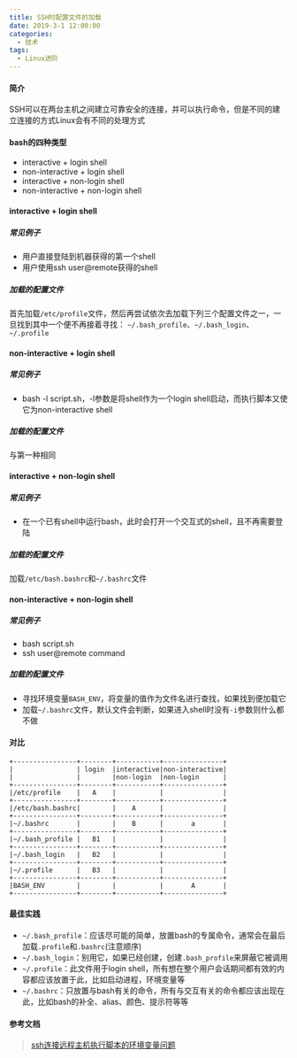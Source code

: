 ```yaml
---
title: SSH时配置文件的加载
date: 2019-3-1 12:00:00
categories: 
  - 技术
tags: 
  - Linux进阶
---
```


#### 简介
SSH可以在两台主机之间建立可靠安全的连接，并可以执行命令，但是不同的建立连接的方式Linux会有不同的处理方式

#### bash的四种类型
* interactive + login shell
* non-interactive + login shell
* interactive + non-login shell
* non-interactive + non-login shell
#### interactive + login shell
##### 常见例子
- 用户直接登陆到机器获得的第一个shell
- 用户使用ssh user@remote获得的shell
##### 加载的配置文件
首先加载`/etc/profile`文件，然后再尝试依次去加载下列三个配置文件之一，一旦找到其中一个便不再接着寻找：
`~/.bash_profile`、`~/.bash_login`、`~/.profile`
#### non-interactive + login shell
##### 常见例子
- bash -l script.sh，-l参数是将shell作为一个login shell启动，而执行脚本又使它为non-interactive shell
##### 加载的配置文件
与第一种相同
#### interactive + non-login shell
##### 常见例子
- 在一个已有shell中运行bash，此时会打开一个交互式的shell，且不再需要登陆
##### 加载的配置文件
加载`/etc/bash.bashrc`和`~/.bashrc`文件
#### non-interactive + non-login shell
##### 常见例子
- bash script.sh
- ssh user@remote command
##### 加载的配置文件
- 寻找环境变量`BASH_ENV`，将变量的值作为文件名进行查找，如果找到便加载它
- 加载`~/.bashrc`文件，默认文件会判断，如果进入shell时没有`-i`参数则什么都不做

#### 对比
```
+----------------+--------+-----------+---------------+
|                | login  |interactive|non-interactive|
|                |        |non-login  |non-login      |
+----------------+--------+-----------+---------------+
|/etc/profile    |   A    |           |               |
+----------------+--------+-----------+---------------+
|/etc/bash.bashrc|        |    A      |               |
+----------------+--------+-----------+---------------+
|~/.bashrc       |        |    B      |       a       |
+----------------+--------+-----------+---------------+
|~/.bash_profile |   B1   |           |               |
+----------------+--------+-----------+---------------+
|~/.bash_login   |   B2   |           |               |
+----------------+--------+-----------+---------------+
|~/.profile      |   B3   |           |               |
+----------------+--------+-----------+---------------+
|BASH_ENV        |        |           |       A       |
+----------------+--------+-----------+---------------+
```

#### 最佳实践
- `~/.bash_profile`：应该尽可能的简单，放置bash的专属命令，通常会在最后加载`.profile`和`.bashrc`(注意顺序)
- `~/.bash_login`：别用它，如果已经创建，创建`.bash_profile`来屏蔽它被调用
- `~/.profile`：此文件用于login shell，所有想在整个用户会话期间都有效的内容都应该放置于此，比如启动进程，环境变量等
- `~/.bashrc`：只放置与bash有关的命令，所有与交互有关的命令都应该出现在此，比如bash的补全、alias、颜色、提示符等等

#### 参考文档
> [ssh连接远程主机执行脚本的环境变量问题](http://feihu.me/blog/2014/env-problem-when-ssh-executing-command-on-remote)
